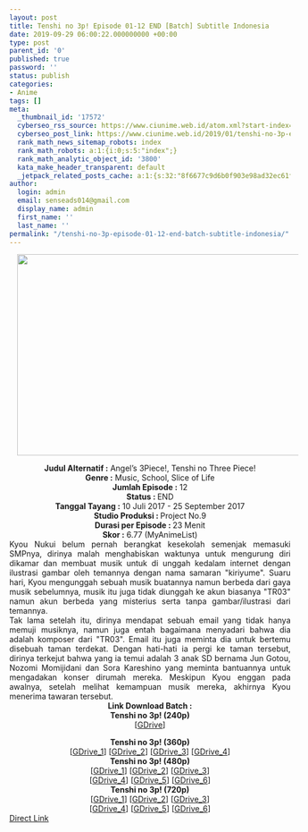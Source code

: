 ```yaml
---
layout: post
title: Tenshi no 3p! Episode 01-12 END [Batch] Subtitle Indonesia
date: 2019-09-29 06:00:22.000000000 +00:00
type: post
parent_id: '0'
published: true
password: ''
status: publish
categories:
- Anime
tags: []
meta:
  _thumbnail_id: '17572'
  cyberseo_rss_source: https://www.ciunime.web.id/atom.xml?start-index=2851&max-results=150
  cyberseo_post_link: https://www.ciunime.web.id/2019/01/tenshi-no-3p-episode-01-12-end-batch.html
  rank_math_news_sitemap_robots: index
  rank_math_robots: a:1:{i:0;s:5:"index";}
  rank_math_analytic_object_id: '3800'
  kata_make_header_transparent: default
  _jetpack_related_posts_cache: a:1:{s:32:"8f6677c9d6b0f903e98ad32ec61f8deb";a:2:{s:7:"expires";i:1654281476;s:7:"payload";a:3:{i:0;a:1:{s:2:"id";i:26647;}i:1;a:1:{s:2:"id";i:26649;}i:2;a:1:{s:2:"id";i:26651;}}}}
author:
  login: admin
  email: senseads014@gmail.com
  display_name: admin
  first_name: ''
  last_name: ''
permalink: "/tenshi-no-3p-episode-01-12-end-batch-subtitle-indonesia/"
---
```

<div class="separator" style="clear: both; text-align: center;"><a href="https://1.bp.blogspot.com/-WIf81oIr2jE/XD8yV3UcuPI/AAAAAAAAHpE/NFErkev_LREUOPJmTe51gtOfoJPJRGBngCLcBGAs/s1600/Tenshi%2Bno%2B3p%2521.jpg" imageanchor="1" style="margin-left: 1em; margin-right: 1em;"><img border="0" data-original-height="720" data-original-width="1280" height="360" src="{{ site.baseurl }}/assets/2019/09/Tenshi%2Bno%2B3p%2521.jpg" width="640" /></a></div>
<p>
<div style="text-align: center;"><b>Judul</b><b><b> Alternatif</b> :</b> Angel’s 3Piece!, Tenshi no Three Piece!</div>
<div style="text-align: center;"><b><b>Genre :</b></b> Music, School, Slice of Life </div>
<div style="text-align: center;"><b>Jumlah Episode :</b> 12<br /><b>Status :&nbsp;</b>END<br /><b>Tanggal Tayang :</b> 10 Juli 2017 - 25 September 2017 <br /><b>Studio Produksi : </b>Project No.9<br /><b>Durasi per Episode :&nbsp;</b>23 Menit</div>
<div style="text-align: center;"><b>Skor :</b> 6.77 (MyAnimeList)</div>
<div style="text-align: justify;">Kyou Nukui belum pernah berangkat kesekolah semenjak memasuki SMPnya, dirinya malah menghabiskan waktunya untuk mengurung diri dikamar dan membuat musik untuk di unggah kedalam internet dengan ilustrasi gambar oleh temannya dengan nama samaran "kiriyume". Suaru hari, Kyou mengunggah sebuah musik buatannya namun berbeda dari gaya musik sebelumnya, musik itu juga tidak diunggah ke akun biasanya "TR03" namun akun berbeda yang misterius serta tanpa gambar/ilustrasi dari temannya.</div>
<div style="text-align: justify;"></div>
<div style="text-align: justify;">Tak lama setelah itu, dirinya mendapat sebuah email yang tidak hanya memuji musiknya, namun juga entah bagaimana menyadari bahwa dia adalah komposer dari "TR03". Email itu juga meminta dia untuk bertemu disebuah taman terdekat. Dengan hati-hati ia pergi ke taman tersebut, dirinya terkejut bahwa yang ia temui adalah 3 anak SD bernama Jun Gotou, Nozomi Momijidani dan Sora Kareshino yang meminta bantuannya untuk mengadakan konser dirumah mereka. Meskipun Kyou enggan pada awalnya, setelah melihat kemampuan musik mereka, akhirnya Kyou menerima tawaran tersebut.</div>
<div style="text-align: justify;"></div>
<div style="text-align: justify;"></div>
<div style="text-align: center;"><b>Link Download Batch :</b></div>
<div style="text-align: center;">
<div style="text-align: center;"><b>Tenshi no 3p! (240p)</b></div>
<div style="text-align: center;">[<a href="https://drive.google.com/uc?export=download&amp;id=1DB3itTGWAdlxej-YtXPnHRHWtW9DRJKM" target="_blank" rel="noopener">GDrive</a>]</p>
</div>
</div>
<div style="text-align: center;"><b>Tenshi no 3p! (360p)</b></div>
<div style="text-align: center;">[<a href="https://drive.google.com/uc?export=download&amp;id=1-OcGSa03CNL6C1buXq_W-u1EuEpoWrz4" target="_blank" rel="noopener">GDrive_1</a>] [<a href="https://drive.google.com/uc?export=download&amp;id=1Lou5boHXmKCUh1GXGXblPtLz2jiK9JCx" target="_blank" rel="noopener">GDrive_2</a>] [<a href="https://drive.google.com/uc?id=1sK0KwmXtmRgNr4G1aaZkDUSoFREgQIzr" target="_blank" rel="noopener">GDrive_3</a>] [<a href="https://drive.google.com/uc?id=1B0G9MO5XfIgRxz5R2JnQloyBvNTHZFDO" target="_blank" rel="noopener">GDrive_4</a>]</div>
<div style="text-align: center;"></div>
<div style="text-align: center;"><b>Tenshi no 3p! (480p)</b><br />[<a href="http://drive.google.com/uc?id=1WAWUaE05ViB_YviZtpWH9dwnj4-wW0gh" target="_blank" rel="noopener">GDrive_1</a>] [<a href="https://drive.google.com/uc?id=1luVQSTHsPoDQTcEh3lvPb63UlytZwnHj" target="_blank" rel="noopener">GDrive_2</a>] [<a href="https://drive.google.com/uc?export=download&amp;id=1OMjbcUQlEbjOZeiethR8lm-sUA94fRIe" target="_blank" rel="noopener">GDrive_3</a>]<br />[<a href="https://drive.google.com/uc?export=download&amp;id=1AitAxyYvB_NvycnY-ktWQV075uolnlQz" target="_blank" rel="noopener">GDrive_4</a>] [<a href="https://drive.google.com/uc?export=download&amp;id=1ai6Zf4lpt6cjqrLBwQGVQAAeBDG7o-R4" target="_blank" rel="noopener">GDrive_5</a>] [<a href="https://drive.google.com/uc?export=download&amp;id=1qSiV00CSYfTfaxWc15etfWfTdaVvCF1U" target="_blank" rel="noopener">GDrive_6</a>]</div>
<div style="text-align: center;"><b>Tenshi no 3p! (720p)</b><br />[<a href="https://drive.google.com/uc?id=1qYLafa_SAtSF5fOO5jgkwGFDUvhdYRgb" target="_blank" rel="noopener">GDrive_1</a>] [<a href="https://drive.google.com/uc?id=1PvfC4CTzkjOb4m_5_bKix1Ipl_smD6qQ" target="_blank" rel="noopener">GDrive_2</a>] [<a href="https://drive.google.com/uc?export=download&amp;id=1tU9ZA1pAdvOKAh_dgzH0_tkL_g3F42Oo" target="_blank" rel="noopener">GDrive_3</a>]<br />[<a href="https://drive.google.com/uc?export=download&amp;id=10_QzDHawMTFMNjqWLpsKuqd1CK3DnvFQ" target="_blank" rel="noopener">GDrive_4</a>] [<a href="https://drive.google.com/uc?export=download&amp;id=1-W3Jurziz3_WeNeVfXwtxB5pk5jSf-0J" target="_blank" rel="noopener">GDrive_5</a>] [<a href="https://drive.google.com/uc?export=download&amp;id=1FigVq8MyCMYKcCIaWjFvuCLPLTfZ3TIe" target="_blank" rel="noopener">GDrive_6</a>]</div>
<link rel="stylesheet" href="https://cdnjs.cloudflare.com/ajax/libs/font-awesome/4.7.0/css/font-awesome.min.css" />
<div class="divbtn"> <a href="https://handymansurrender.com/fihup8buzv?key=94550f7ce39444073321dde3b8782f97" class="btn"><i class="fa fa-download"></i> Direct Link</a> </div>

